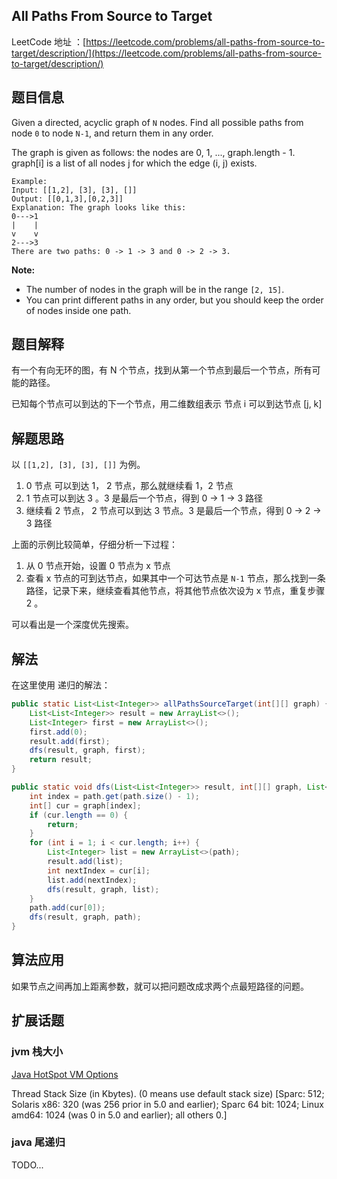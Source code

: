 ## All Paths From Source to Target

LeetCode 地址 ：[https://leetcode.com/problems/all-paths-from-source-to-target/description/](https://leetcode.com/problems/all-paths-from-source-to-target/description/)

## 题目信息

Given a directed, acyclic graph of `N` nodes.  Find all possible paths from node `0` to node `N-1`, and return them in any order.

The graph is given as follows:  the nodes are 0, 1, ..., graph.length - 1.  graph[i] is a list of all nodes j for which the edge (i, j) exists.

```
Example:
Input: [[1,2], [3], [3], []] 
Output: [[0,1,3],[0,2,3]] 
Explanation: The graph looks like this:
0--->1
|    |
v    v
2--->3
There are two paths: 0 -> 1 -> 3 and 0 -> 2 -> 3.
```

**Note:**

- The number of nodes in the graph will be in the range `[2, 15]`.
- You can print different paths in any order, but you should keep the order of nodes inside one path.

## 题目解释

有一个有向无环的图，有 N 个节点，找到从第一个节点到最后一个节点，所有可能的路径。

已知每个节点可以到达的下一个节点，用二维数组表示 节点 i 可以到达节点 [j, k]

## 解题思路

以 `[[1,2], [3], [3], []]`  为例。

1. 0 节点 可以到达 1， 2 节点，那么就继续看 1，2 节点
2. 1 节点可以到达 3 。3 是最后一个节点，得到 0 -> 1 -> 3 路径
3. 继续看 2 节点， 2 节点可以到达 3 节点。3 是最后一个节点，得到 0 -> 2 -> 3 路径

上面的示例比较简单，仔细分析一下过程：

1. 从 0 节点开始，设置 0 节点为 x 节点
2. 查看 x 节点的可到达节点，如果其中一个可达节点是 `N-1` 节点，那么找到一条路径，记录下来，继续查看其他节点，将其他节点依次设为 x 节点，重复步骤 2 。

可以看出是一个深度优先搜索。

## 解法

在这里使用 递归的解法：

```java
public static List<List<Integer>> allPathsSourceTarget(int[][] graph) {
    List<List<Integer>> result = new ArrayList<>();
    List<Integer> first = new ArrayList<>();
    first.add(0);
    result.add(first);
    dfs(result, graph, first);
    return result;
}

public static void dfs(List<List<Integer>> result, int[][] graph, List<Integer> path) {
    int index = path.get(path.size() - 1);
    int[] cur = graph[index];
    if (cur.length == 0) {
        return;
    }
    for (int i = 1; i < cur.length; i++) {
        List<Integer> list = new ArrayList<>(path);
        result.add(list);
        int nextIndex = cur[i];
        list.add(nextIndex);
        dfs(result, graph, list);
    }
    path.add(cur[0]);
    dfs(result, graph, path);
}
```

## 算法应用

如果节点之间再加上距离参数，就可以把问题改成求两个点最短路径的问题。

## 扩展话题

### jvm 栈大小

[Java HotSpot VM Options](https://link.zhihu.com/?target=http%3A//www.oracle.com/technetwork/java/javase/tech/vmoptions-jsp-140102.html)

Thread Stack Size (in Kbytes). (0 means use default stack size) [Sparc: 512; Solaris x86: 320 (was 256 prior in 5.0 and earlier); Sparc 64 bit: 1024; Linux amd64: 1024 (was 0 in 5.0 and earlier); all others 0.]

### java 尾递归

TODO...